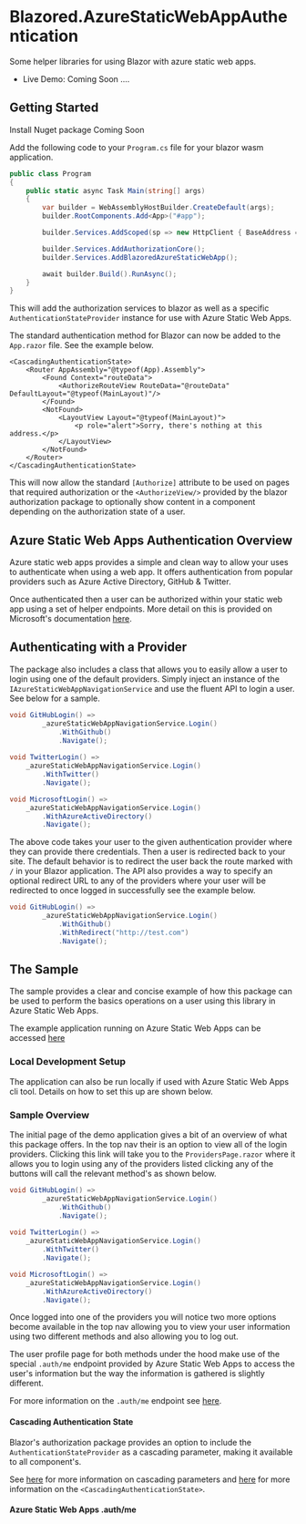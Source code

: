 # Blazored.AzureStaticWebAppAuthentication
Some helper libraries for using Blazor with azure static web apps.

* Live Demo: Coming Soon ....

## Getting Started

Install Nuget package Coming Soon

Add the following code to your `Program.cs` file for your blazor wasm application.

```csharp
public class Program
{
    public static async Task Main(string[] args)
    {
        var builder = WebAssemblyHostBuilder.CreateDefault(args);
        builder.RootComponents.Add<App>("#app");

        builder.Services.AddScoped(sp => new HttpClient { BaseAddress = new Uri(builder.HostEnvironment.BaseAddress) });

        builder.Services.AddAuthorizationCore();
        builder.Services.AddBlazoredAzureStaticWebApp();

        await builder.Build().RunAsync();
    }
}
```

This will add the authorization services to blazor as well as a specific `AuthenticationStateProvider` instance for use with Azure Static Web Apps.

The standard authentication method for Blazor can now be added to the `App.razor` file. See the example below.

```razor
<CascadingAuthenticationState>
    <Router AppAssembly="@typeof(App).Assembly">
        <Found Context="routeData">
            <AuthorizeRouteView RouteData="@routeData" DefaultLayout="@typeof(MainLayout)"/>
        </Found>
        <NotFound>
            <LayoutView Layout="@typeof(MainLayout)">
                <p role="alert">Sorry, there's nothing at this address.</p>
            </LayoutView>
        </NotFound>
    </Router>
</CascadingAuthenticationState>
```

This will now allow the standard `[Authorize]` attribute to be used on pages that required authorization or the `<AuthorizeView/>` provided by the blazor authorization package to optionally show content in a component depending on the authorization state of a user.

## Azure Static Web Apps Authentication Overview

Azure static web apps provides a simple and clean way to allow your uses to authenticate when using a web app. It offers authentication from popular providers such as Azure Active Directory, GitHub & Twitter.

Once authenticated then a user can be authorized within your static web app using a set of helper endpoints. More detail on this is provided on Microsoft's documentation [here](https://docs.microsoft.com/en-us/azure/static-web-apps/authentication-authorization).

## Authenticating with a Provider

The package also includes a class that allows you to easily allow a user to login using one of the default providers. Simply inject an instance of the `IAzureStaticWebAppNavigationService` and use the fluent API to login a user. See below for a sample.

```csharp
void GitHubLogin() =>
        _azureStaticWebAppNavigationService.Login()
            .WithGithub()
            .Navigate();
    
void TwitterLogin() =>
    _azureStaticWebAppNavigationService.Login()
        .WithTwitter()
        .Navigate();

void MicrosoftLogin() =>
    _azureStaticWebAppNavigationService.Login()
        .WithAzureActiveDirectory()
        .Navigate();
```

The above code takes your user to the given authentication provider where they can provide there credentials. Then a user is redirected back to your site. The default behavior is to redirect the user back the route marked with `/` in your Blazor application. The API also provides a way to specify an optional redirect URL to any of the providers where your user will be redirected to once logged in successfully see the example below.

```csharp
void GitHubLogin() =>
        _azureStaticWebAppNavigationService.Login()
            .WithGithub()
            .WithRedirect("http://test.com")
            .Navigate();
```

## The Sample

The sample provides a clear and concise example of how this package can be used to perform the basics operations on a user using this library in Azure Static Web Apps.

<!-- TODO: Add Url once deployed.-->
The example application running on Azure Static Web Apps can be accessed [here]()

### Local Development Setup

The application can also be run locally if used with Azure Static Web Apps cli tool. Details on how to set this up are shown below.

### Sample Overview

The initial page of the demo application gives a bit of an overview of what this package offers. In the top nav their is an option to view all of the login providers. Clicking this link will take you to the `ProvidersPage.razor` where it allows you to login using any of the providers listed clicking any of the buttons will call the relevant method's as shown below.

```csharp
void GitHubLogin() =>
        _azureStaticWebAppNavigationService.Login()
            .WithGithub()
            .Navigate();
    
void TwitterLogin() =>
    _azureStaticWebAppNavigationService.Login()
        .WithTwitter()
        .Navigate();

void MicrosoftLogin() =>
    _azureStaticWebAppNavigationService.Login()
        .WithAzureActiveDirectory()
        .Navigate();
```

Once logged into one of the providers you will notice two more options become available in the top nav allowing you to view your user information using two different methods and also allowing you to log out.

The user profile page for both methods under the hood make use of the special `.auth/me` endpoint provided by Azure Static Web Apps to access the user's information but the way the information is gathered is slightly different.

For more information on the `.auth/me` endpoint see [here](https://docs.microsoft.com/en-us/azure/static-web-apps/user-information?tabs=javascript).

#### Cascading Authentication State
Blazor's authorization package provides an option to include the `AuthenticationStateProvider` as a cascading parameter, making it available to all component's.

See [here](https://docs.microsoft.com/en-us/aspnet/core/blazor/components/cascading-values-and-parameters?view=aspnetcore-5.0) for more information on cascading parameters and [here](https://docs.microsoft.com/en-us/aspnet/core/blazor/security/?view=aspnetcore-5.0#expose-the-authentication-state-as-a-cascading-parameter-1) for more information on the `<CascadingAuthenticationState>`.

#### Azure Static Web Apps .auth/me









